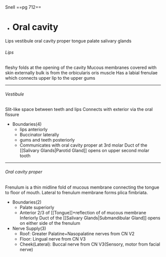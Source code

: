  Snell ==pg 712==

- # Oral cavity
Lips vestibule oral cavity proper tongue palate salivary glands

###### Lips
fleshy folds at the opening of the cavity
Mucous membranes covered with skin externally
bulk is from the orbicularis oris muscle
Has a labial frenulae which connects upper lip to the upper gums
___
###### Vestibule
Slit-like space between teeth and lips
Connects with exterior via the oral fissure
- Boundaries(4)
	- lips anteriorly
	- Buccinator laterally
	- gums and teeth posteriorly
	- Communicates with oral cavity proper at 3rd molar
Duct of the [[Salivary Glands|Parotid Gland]] opens on upper second molar tooth
___
###### Oral cavity proper
Frenulum is a thin midline fold of mucous membrane connecting the tongue to floor of mouth.
Lateral to frenulum membrane forms plica fimbriata.
- Boundaries(2)
	- Palate superiorly
	- Anterior 2/3 of [[Tongue]]+reflection of of mucous membrane Inferiorly
Duct of the [[Salivary Glands|Submandibular Gland]] opens on either side of the frenulum
- Nerve Supply(3)
	- Roof: Greater Palatine+Nasopalatine nerves from CN V2
	- Floor: Lingual nerve from CN V3
	- Cheek(Lateral): Buccal nerve from CN V3(Sensory, motor from facial nerve)
